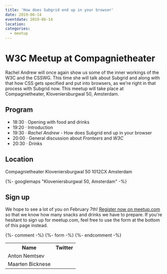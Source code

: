 ```yaml
---
title: 'How does Subgrid end up in your browser'
date: 2019-06-14
eventdate: 2019-06-14
location:
categories:
  - meetup
---
```


# W3C Meetup at Compagnietheater

Rachel Andrew will once again show us some of the inner workings of the W3C and the CSSWG. This time she will talk about Subgrid and along with that how CSS gets specified and put into browsers, as we're right in that process with Subgrid now. This meetup will take place at Compagnietheater, Kloveniersburgwal 50, Amsterdam.

## Program

- 18:30 · Opening with food and drinks
- 19:20 · Introduction
- 19:30 · _Rachel Andrew_ - How does Subgrid end up in your browser
- 20:00 · General discussion about _Fronteers_ and _W3C_
- 20:30 · Drinks

## Location

Compagnietheater
Kloveniersburgwal 50
1012CX Amsterdam

{%- googlemaps "Kloveniersburgwal 50, Amsterdam" -%}

## Sign up

We hope to see a lot of you on February 7th! [Register now on meetup.com](https://www.meetup.com/Fronteers-NL/events/259696785/) so that we know how many snacks and drinks we have to prepare. If you're hesitant to sign up for meetup.com, feel free to use the form at the bottom of this page instead.

{%- comment -%}
{%- form -%}
{%- endcomment -%}

<table>
<tr>
<th>Name</th>
<th>Twitter</th>
</tr>
<tr>
<td>Anton Nemtsev</td>
<td></td>
</tr>
<tr>
<td>Maarten Bicknese</td>
<td></td>
</tr>
</table>
